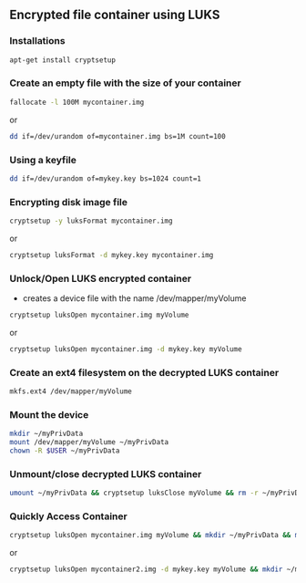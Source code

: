 ## Encrypted file container using LUKS

### Installations

```bash
apt-get install cryptsetup
```

### Create an empty file with the size of your container

```bash
fallocate -l 100M mycontainer.img
```

or

```bash
dd if=/dev/urandom of=mycontainer.img bs=1M count=100
```

### Using a keyfile

```bash
dd if=/dev/urandom of=mykey.key bs=1024 count=1
```

### Encrypting disk image file

```bash
cryptsetup -y luksFormat mycontainer.img
```

or

```bash
cryptsetup luksFormat -d mykey.key mycontainer.img
```

### Unlock/Open LUKS encrypted container

* creates a device file with the name /dev/mapper/myVolume

```bash
cryptsetup luksOpen mycontainer.img myVolume
```

or

```bash
cryptsetup luksOpen mycontainer.img -d mykey.key myVolume
```

### Create an ext4 filesystem on the decrypted LUKS container

```bash
mkfs.ext4 /dev/mapper/myVolume
```

### Mount the device

```bash
mkdir ~/myPrivData
mount /dev/mapper/myVolume ~/myPrivData
chown -R $USER ~/myPrivData
```

### Unmount/close decrypted LUKS container

```bash
umount ~/myPrivData && cryptsetup luksClose myVolume && rm -r ~/myPrivData
```

### Quickly Access Container

```bash
cryptsetup luksOpen mycontainer.img myVolume && mkdir ~/myPrivData && mount /dev/mapper/myVolume ~/myPrivData
```

or

```bash
cryptsetup luksOpen mycontainer2.img -d mykey.key myVolume && mkdir ~/myPrivData && mount /dev/mapper/myVolume ~/myPrivData
```

